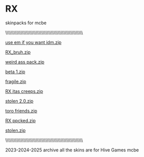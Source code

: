 # RX

skinpacks for mcbe

\\\\\\\\\\\\\\\\\\\\\\\\\\\\\\\\\\\\\\\\\\\\\\\\\\\\\\\\\\\\\\\\\\\\\\\\\\\\\\\\\\\\\\\\\\\\\\\\\\\\\\\\\\\\\\\\

[use em if you want idm.zip](https://github.com/user-attachments/files/23143143/use.em.if.you.want.idm.zip)

[RX_bruh.zip](https://github.com/user-attachments/files/23143145/RX_bruh.zip)

[weird ass pack.zip](https://github.com/user-attachments/files/23143157/weird.ass.pack.zip)

[beta 1.zip](https://github.com/user-attachments/files/23143160/beta.1.zip)

[fragile.zip](https://github.com/user-attachments/files/23143169/fragile.zip)

[RX itas creeps.zip](https://github.com/user-attachments/files/23143174/RX.itas.creeps.zip)

[stolen 2.0.zip](https://github.com/user-attachments/files/23143179/stolen.2.0.zip)

[toro friends.zip](https://github.com/user-attachments/files/23143183/toro.friends.zip)

[RX ppcked.zip](https://github.com/user-attachments/files/23143184/RX.ppcked.zip)

[stolen.zip](https://github.com/user-attachments/files/23143186/stolen.zip)

\\\\\\\\\\\\\\\\\\\\\\\\\\\\\\\\\\\\\\\\\\\\\\\\\\\\\\\\\\\\\\\\\\\\\\\\\\\\\\\\\\\\\\\\\\\\\\\\\\\\\\\\\\\\\\\\

2023-2024-2025 archive 
all the skins are for Hive Games mcbe
